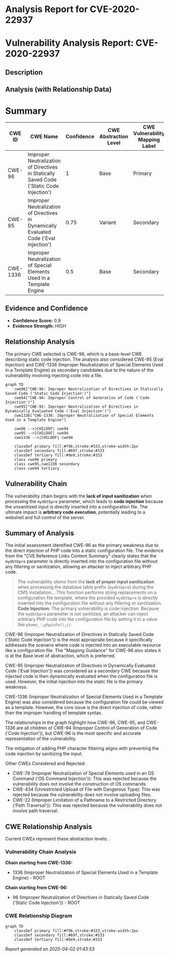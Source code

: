 # Analysis Report for CVE-2020-22937

# Vulnerability Analysis Report: CVE-2020-22937

## Description



## Analysis (with Relationship Data)

# Summary
| CWE ID | CWE Name | Confidence | CWE Abstraction Level | CWE Vulnerability Mapping Label | CWE-Vulnerability Mapping Notes |
|---|---|---|---|---|---|
| CWE-96 | Improper Neutralization of Directives in Statically Saved Code ('Static Code Injection') | 1 | Base | Primary | Allowed |
| CWE-95 | Improper Neutralization of Directives in Dynamically Evaluated Code ('Eval Injection') | 0.75 | Variant | Secondary | Allowed |
| CWE-1336 | Improper Neutralization of Special Elements Used in a Template Engine | 0.5 | Base | Secondary | Allowed |

## Evidence and Confidence

*   **Confidence Score:** 0.9
*   **Evidence Strength:** HIGH

## Relationship Analysis
The primary CWE selected is CWE-96, which is a base-level CWE describing static code injection. The analysis also considered CWE-95 (Eval Injection) and CWE-1336 (Improper Neutralization of Special Elements Used in a Template Engine) as secondary candidates due to the nature of the vulnerability involving injecting code into a file.

```mermaid
graph TD
    cwe96["CWE-96: Improper Neutralization of Directives in Statically Saved Code ('Static Code Injection')"]
    cwe94["CWE-94: Improper Control of Generation of Code ('Code Injection')"]
    cwe95["CWE-95: Improper Neutralization of Directives in Dynamically Evaluated Code ('Eval Injection')"]
    cwe1336["CWE-1336: Improper Neutralization of Special Elements Used in a Template Engine"]
    
    cwe96 -->|CHILDOF| cwe94
    cwe95 -->|CHILDOF| cwe94
    cwe1336 -->|CHILDOF| cwe94

    classDef primary fill:#f96,stroke:#333,stroke-width:2px
    classDef secondary fill:#69f,stroke:#333
    classDef tertiary fill:#9e9,stroke:#333
    class cwe96 primary
    class cwe95,cwe1336 secondary
    class cwe94 tertiary
```

## Vulnerability Chain
The vulnerability chain begins with the **lack of input sanitization** when processing the `mydbtbpre` parameter, which leads to **code injection** because the unsanitized input is directly inserted into a configuration file. The ultimate impact is **arbitrary code execution**, potentially leading to a webshell and full control of the server.

## Summary of Analysis
The initial assessment identified CWE-96 as the primary weakness due to the direct injection of PHP code into a static configuration file. The evidence from the "CVE Reference Links Content Summary" clearly states that the `mydbtbpre` parameter is directly inserted into the configuration file without any filtering or sanitization, allowing an attacker to inject arbitrary PHP code.

> The vulnerability stems from the **lack of proper input sanitization** when processing the database table prefix (`mydbtbpre`) during the CMS installation... This function performs string replacements on a configuration file template, where the provided `mydbtbpre` is directly inserted into the configuration file without any filtering or sanitization.
> **Code Injection:** The primary vulnerability is code injection. Because the `mydbtbpre` parameter is not sanitized, an attacker can inject arbitrary PHP code into the configuration file by setting it to a value like `phome_';phpinfo();//`.

CWE-96 (Improper Neutralization of Directives in Statically Saved Code ('Static Code Injection')) is the most appropriate because it specifically addresses the scenario where code is injected into an executable resource like a configuration file. The "Mapping Guidance" for CWE-96 also states it is at the Base level of abstraction, which is preferred.

CWE-95 (Improper Neutralization of Directives in Dynamically Evaluated Code ('Eval Injection')) was considered as a secondary CWE because the injected code is then dynamically evaluated when the configuration file is used. However, the initial injection into the static file is the primary weakness.

CWE-1336 (Improper Neutralization of Special Elements Used in a Template Engine) was also considered because the configuration file could be viewed as a template. However, the core issue is the direct injection of code, rather than the improper handling of template syntax.

The relationships in the graph highlight how CWE-96, CWE-95, and CWE-1336 are all children of CWE-94 (Improper Control of Generation of Code ('Code Injection')), but CWE-96 is the most specific and accurate representation of the vulnerability.

The mitigation of adding PHP character filtering aligns with preventing the code injection by sanitizing the input.

Other CWEs Considered and Rejected:

*   CWE-78 (Improper Neutralization of Special Elements used in an OS Command ('OS Command Injection')): This was rejected because the vulnerability does not involve the construction of OS commands.
*   CWE-434 (Unrestricted Upload of File with Dangerous Type): This was rejected because the vulnerability does not involve uploading files.
*   CWE-22 (Improper Limitation of a Pathname to a Restricted Directory ('Path Traversal')): This was rejected because the vulnerability does not involve path traversal.


## CWE Relationship Analysis

Current CWEs represent these abstraction levels: .


### Vulnerability Chain Analysis

**Chain starting from CWE-1336:**
- 1336 (Improper Neutralization of Special Elements Used in a Template Engine) - ROOT


**Chain starting from CWE-96:**
- 96 (Improper Neutralization of Directives in Statically Saved Code ('Static Code Injection')) - ROOT



### CWE Relationship Diagram

```mermaid
graph TD
    classDef primary fill:#f96,stroke:#333,stroke-width:2px
    classDef secondary fill:#69f,stroke:#333
    classDef tertiary fill:#9e9,stroke:#333
```



*Report generated on 2025-04-02 01:43:53*
